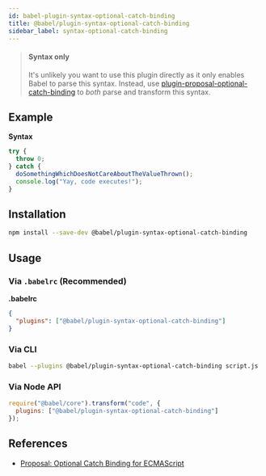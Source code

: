 ```yaml
---
id: babel-plugin-syntax-optional-catch-binding
title: @babel/plugin-syntax-optional-catch-binding
sidebar_label: syntax-optional-catch-binding
---
```


> #### Syntax only
>
> It's unlikely you want to use this plugin directly as it only enables Babel to parse this syntax. Instead, use [plugin-proposal-optional-catch-binding](plugin-proposal-optional-catch-binding.md) to _both_ parse and transform this syntax.

## Example

**Syntax**

```javascript
try {
  throw 0;
} catch {
  doSomethingWhichDoesNotCareAboutTheValueThrown();
  console.log("Yay, code executes!");
}
```

## Installation

```sh
npm install --save-dev @babel/plugin-syntax-optional-catch-binding
```

## Usage

### Via `.babelrc` (Recommended)

**.babelrc**

```json
{
  "plugins": ["@babel/plugin-syntax-optional-catch-binding"]
}
```

### Via CLI

```sh
babel --plugins @babel/plugin-syntax-optional-catch-binding script.js
```

### Via Node API

```javascript
require("@babel/core").transform("code", {
  plugins: ["@babel/plugin-syntax-optional-catch-binding"]
});
```

## References

* [Proposal: Optional Catch Binding for ECMAScript](https://github.com/babel/proposals/issues/7)

